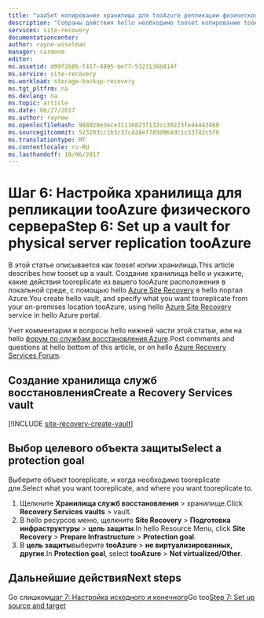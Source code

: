 ```yaml
---
title: "aaaSet копирование хранилища для tooAzure репликации физического сервера с помощью Azure Site Recovery | Документы Microsoft"
description: "Собраны действия hello необходимо tooset копирование tooAzure физических серверов tooreplicate хранилище, с помощью Azure Site Recovery"
services: site-recovery
documentationcenter: 
author: rayne-wiselman
manager: carmonm
editor: 
ms.assetid: d99f2605-f417-4995-be77-5323136b814f
ms.service: site-recovery
ms.workload: storage-backup-recovery
ms.tgt_pltfrm: na
ms.devlang: na
ms.topic: article
ms.date: 06/27/2017
ms.author: raynew
ms.openlocfilehash: 988928e3ece31116823f132cc39223fe44443468
ms.sourcegitcommit: 523283cc1b3c37c428e77850964dc1c33742c5f0
ms.translationtype: MT
ms.contentlocale: ru-RU
ms.lasthandoff: 10/06/2017
---
```

# <a name="step-6-set-up-a-vault-for-physical-server-replication-tooazure"></a><span data-ttu-id="28973-103">Шаг 6: Настройка хранилища для репликации tooAzure физического сервера</span><span class="sxs-lookup"><span data-stu-id="28973-103">Step 6: Set up a vault for physical server replication tooAzure</span></span>


<span data-ttu-id="28973-104">В этой статье описывается как tooset копии хранилища.</span><span class="sxs-lookup"><span data-stu-id="28973-104">This article describes how tooset up a vault.</span></span> <span data-ttu-id="28973-105">Создание хранилища hello и укажите, какие действия tooreplicate из вашего tooAzure расположения в локальной среде, с помощью hello [Azure Site Recovery](site-recovery-overview.md) в hello портал Azure.</span><span class="sxs-lookup"><span data-stu-id="28973-105">You create hello vault, and specify what you want tooreplicate from your on-premises location tooAzure, using hello [Azure Site Recovery](site-recovery-overview.md) service in hello Azure portal.</span></span>


<span data-ttu-id="28973-106">Учет комментарии и вопросы hello нижней части этой статьи, или на hello [форум по службам восстановления Azure](https://social.msdn.microsoft.com/forums/azure/home?forum=hypervrecovmgr).</span><span class="sxs-lookup"><span data-stu-id="28973-106">Post comments and questions at hello bottom of this article, or on hello [Azure Recovery Services Forum](https://social.msdn.microsoft.com/forums/azure/home?forum=hypervrecovmgr).</span></span>




## <a name="create-a-recovery-services-vault"></a><span data-ttu-id="28973-107">Создание хранилища служб восстановления</span><span class="sxs-lookup"><span data-stu-id="28973-107">Create a Recovery Services vault</span></span>

[!INCLUDE [site-recovery-create-vault](../../includes/site-recovery-create-vault.md)]

## <a name="select-a-protection-goal"></a><span data-ttu-id="28973-108">Выбор целевого объекта защиты</span><span class="sxs-lookup"><span data-stu-id="28973-108">Select a protection goal</span></span>

<span data-ttu-id="28973-109">Выберите объект tooreplicate, и когда необходимо tooreplicate для.</span><span class="sxs-lookup"><span data-stu-id="28973-109">Select what you want tooreplicate, and where you want tooreplicate to.</span></span>

1. <span data-ttu-id="28973-110">Щелкните **Хранилища служб восстановления** > хранилище.</span><span class="sxs-lookup"><span data-stu-id="28973-110">Click **Recovery Services vaults** > vault.</span></span>
2. <span data-ttu-id="28973-111">В hello ресурсов меню, щелкните **Site Recovery** > **Подготовка инфраструктуры** > **цель защиты**.</span><span class="sxs-lookup"><span data-stu-id="28973-111">In hello Resource Menu, click **Site Recovery** > **Prepare Infrastructure** > **Protection goal**.</span></span>
3. <span data-ttu-id="28973-112">В **цель защиты**выберите **tooAzure** > **не виртуализированных, другие**.</span><span class="sxs-lookup"><span data-stu-id="28973-112">In **Protection goal**, select **tooAzure** > **Not virtualized/Other**.</span></span>


## <a name="next-steps"></a><span data-ttu-id="28973-113">Дальнейшие действия</span><span class="sxs-lookup"><span data-stu-id="28973-113">Next steps</span></span>

<span data-ttu-id="28973-114">Go слишком[шаг 7: Настройка исходного и конечного](physical-walkthrough-source-target.md)</span><span class="sxs-lookup"><span data-stu-id="28973-114">Go too[Step 7: Set up source and target](physical-walkthrough-source-target.md)</span></span>
